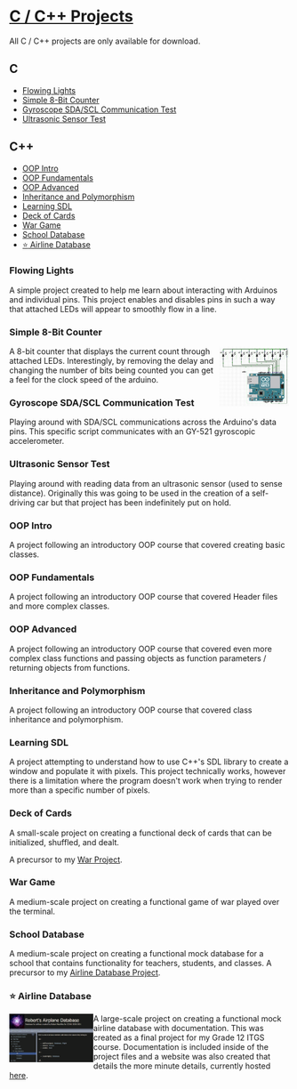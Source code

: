 # [C / C++ Projects](docs/C_C++.md)
All C / C++ projects are only available for download. 

## C
- [Flowing Lights](#flowing-lights)
- [Simple 8-Bit Counter](#simple-8-bit-counter)
- [Gyroscope SDA/SCL Communication Test](#gyroscope-sda/scl-communication-test)
- [Ultrasonic Sensor Test](#ultrasonic-sensor-test)

## C++
- [OOP Intro](#oop-intro)
- [OOP Fundamentals](#oop-fundementals)
- [OOP Advanced](#oop-advanced)
- [Inheritance and Polymorphism](#inheritance-and-polymorphism)
- [Learning SDL](#learning-sdl)
- [Deck of Cards](#deck-of-cards)
- [War Game](#war-game)
- [School Database](#school-database)
- [:star: Airline Database](#airline-database)

### Flowing Lights
A simple project created to help me learn about interacting with Arduinos and individual pins.  This project enables and disables pins in such a way that attached LEDs will appear to smoothly flow in a line.

### Simple 8-Bit Counter
<img align="right" width="25%" src="../_Docs\Images\8-bit-counter.JPG"></img>
A 8-bit counter that displays the current count through attached LEDs. Interestingly, by removing the delay and changing the number of bits being counted you can get a feel for the clock speed of the arduino.

### Gyroscope SDA/SCL Communication Test
Playing around with SDA/SCL communications across the Arduino's data pins. This specific script communicates with an GY-521 gyroscopic accelerometer.

### Ultrasonic Sensor Test
Playing around with reading data from an ultrasonic sensor (used to sense distance).  Originally this was going to be used in the creation of a self-driving car but that project has been indefinitely put on hold.

### OOP Intro
A project following an introductory OOP course that covered creating basic classes.

### OOP Fundamentals
A project following an introductory OOP course that covered Header files and more complex classes.

### OOP Advanced
A project following an introductory OOP course that covered even more complex class functions and passing objects as function parameters / returning objects from functions.

### Inheritance and Polymorphism
A project following an introductory OOP course that covered class inheritance and polymorphism.

### Learning SDL
A project attempting to understand how to use C++'s SDL library to create a window and populate it with pixels.  This project technically works, however there is a limitation where the program doesn't work when trying to render more than a specific number of pixels.

### Deck of Cards
A small-scale project on creating a functional deck of cards that can be initialized, shuffled, and dealt. 

A precursor to my [War Project](#war-game).

### War Game
A medium-scale project on creating a functional game of war played over the terminal.

### School Database
A medium-scale project on creating a functional mock database for a school that contains functionality for teachers, students, and classes.  A precursor to my [Airline Database Project](#airline-database).

### :star: Airline Database
<img align="left" width="30%" src="../_Docs\Images\Airline-Database.PNG"></img>
A large-scale project on creating a functional mock airline database with documentation.  This was created as a final project for my Grade 12 ITGS course.  Documentation is included inside of the project files and a website was also created that details the more minute details, currently hosted [here](https://robert-macwha.github.io/Extra/ITGS%20Documentation/index.html).
